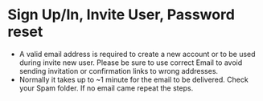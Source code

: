 # Sign Up/In, Invite User, Password reset

* A valid email address is required to create a new account or to be used during invite new user. Please be sure to use correct Email to avoid sending invitation or confirmation links to wrong addresses. 
* Normally it takes up to ~1 minute for the email to be delivered. Check your Spam folder. If no email came repeat the steps.



